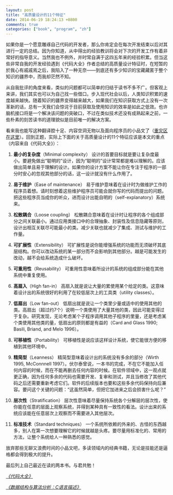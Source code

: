 ```yaml
---
layout: post
title: "高质量设计的11个特征"
date: 2014-06-19 18:24:13 +0800
comments: true
categories: ["book", "program", "zh"]
---
```


如果你是一个愿意雕琢自己代码的开发者，那么你肯定会在每次开发结束以后对其进行一定的总结。因为你知道，从中得出的经验教训将会对下次的开发工作有着非常好的指导意义。当然我也不例外，并时常自满于这四五年来的经验积累。但当这些非常自我的开发经验遇到《代码大全》作者总结的高质量设计特征时，在短暂的於我心有戚戚焉之后，我陷入了一种无奈——到底还有多少知识的宝藏藏匿于整个知识的疆界中，而我却茫然不知。

从自我批评的角度来看，类似的问题都可以简单的归结于读书不多不广。但客观上来讲，我们其实也可以为自己找一些借口。步入现代社会以后，人类知识积累的速度越来越快。随着知识的疆界变得越来越大，如果我们在知识获取方式上没有一次革新的话，总有一天我们会惊诧于目前获取及使用知识的效率是如此之低效。也许脑机接口将是一个解决该问题的突破口，不过在类似技术还没有成熟起来之前，一些朴素的刻苦读书的道理貌似是目前唯一的解决方案。

看来我也能写这种翻译腔十足、内容空洞无物以及面向程序员的小品文了（<a href="http://blog.jobbole.com/all-posts/" target="_blank">重灾区在这里</a>）。回到正题，实际上下面的关于高质量设计的11个特征应该是本文的重点（内容来自《代码大全》）：

1. **最小的复杂度**（Minimal complexity） 设计的首要目标就是要让复杂度最小。要避免做出“聪明的”设计，因为“聪明的”设计常常都是难以理解的。应该做出简单且易于理解的设计。如果你的设计方案不能让你在专注于程序的一部分时安心的忽视其他部分的话，这一设计就没有什么作用了。

2. **易于维护**（Ease of maintenance） 易于维护意味着在设计时为做维护工作的程序员着想。请时刻想着这些维护程序员可能会就你写的代码而提出的问题。把这些程序员当成你的听众，进而设计出能自明的（self-explanatory）系统来。

3. **松散耦合**（Loose coupling） 松散耦合意味着在设计时让程序的各个组成部分之间关联最小。通过应用类接口中的合理抽象、封装性及信息隐藏等原则，设计出相互关联尽可能最小的类。减少关联也就减少了集成、测试与维护的工作量。

4. **可扩展性**（Extensibility） 可扩展性是说你能增强系统的功能而无须破坏其底层结构。你可以改动系统的某一部分而不会影响到其他部分。越是可能发生的改动，越不会给系统造成什么破坏。

5. **可重用性**（Reusability） 可重用性意味着所设计的系统的组成部分能在其他系统中重复使用。

6. **高扇入**（High fan-in） 高扇入就是说让大量的累使用某个给定的类。这意味着设计出的系统很好的利用了在较低层次上的工具类（utility classes）。

7. **低扇出**（Low fan-out） 低扇出就是说让一个类里少量或适中的使用其他的类。高扇出（超过约7个）说明一个类使用了大量其他的类，因此可能变得过于复杂。研究发现，无论考虑某个子程序调用其他子程序的里量，还是考虑某个类使用其他类的量，低扇出的原则都是有益的（Card and Glass 1990; Basili, Briand, and Melo 1996）。

8. **可移植性**（Portability） 可移植性是说应该这样设计系统，使它能很方便的移植到其他环境中。

9. **精简型**（Leanness） 精简型意味着设计出的系统没有多余的部分（Wirth 1995, McConnnell 1997）。伏尔泰曾说，一本书的完成，不在它不能加入任何内容的时候，而在不能再删去任何内容的时候。在软件领域中，这一观点就更正确，因为任何多余的代码也需要开发、复审和测试，并且当修改了其他代码之后还需要重新考虑它们。软件的后续版本也要和这些多余代码保持向后兼容。要问这个关键的问题：“这虽然简单，但把它加进来之后会损害什么呢？”

10. **层次性**（Stratification） 层次性意味着尽量保持系统各个分解层的层次性，使你能在任意的层面上观察系统，并得到某种具有一致性的看法。设计出来的系统应该能在任意层次上观察而不需要进入其他层次。

11. **标准技术**（Standard techniques） 一个系统所依赖的外来的、古怪的东西越多，别人在第一次想要理解它的时候就越是头疼。要尽量用标准化的、常用的方法，让整个系统给人一种熟悉的感觉。

放弃那些无聊又浪费时间的小品文吧，多读领域内的经典书籍，无论是技能还是逼格都会得到极大的提升。

最后列上自己最近在读的两本书。与君共勉！

<a href="http://book.douban.com/subject/1477390/" target="_blank">_《代码大全》_</a>

<a href="http://book.douban.com/subject/1139426/" target="_blank">_《数据结构与算法分析：C语言描述》_</a>

